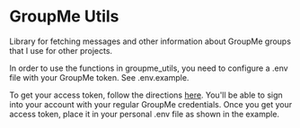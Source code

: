 # GroupMe Utils

Library for fetching messages and other information about GroupMe groups that I use for other projects.

In order to use the functions in groupme_utils, you need to configure a .env file with your GroupMe token. See
.env.example.

To get your access token, follow the directions [here](https://dev.groupme.com). You'll be able to sign into your
account with your regular GroupMe credentials. Once you get your access token, place it in your personal .env file as shown in the example.

